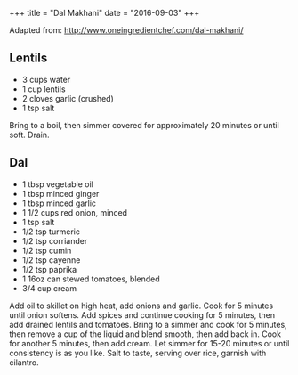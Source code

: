 +++
title = "Dal Makhani"
date = "2016-09-03"
+++

Adapted from: http://www.oneingredientchef.com/dal-makhani/

## Lentils
- 3 cups water
- 1 cup lentils
- 2 cloves garlic (crushed)
- 1 tsp salt

Bring to a boil, then simmer covered for approximately 20 minutes or until soft. Drain.

## Dal
- 1 tbsp vegetable oil
- 1 tbsp minced ginger
- 1 tbsp minced garlic
- 1 1/2 cups red onion, minced
- 1 tsp salt
- 1/2 tsp turmeric
- 1/2 tsp corriander
- 1/2 tsp cumin
- 1/2 tsp cayenne
- 1/2 tsp paprika
- 1 16oz can stewed tomatoes, blended
- 3/4 cup cream

Add oil to skillet on high heat, add onions and garlic. Cook for 5 minutes until onion softens.
Add spices and continue cooking for 5 minutes, then add drained lentils and tomatoes.
Bring to a simmer and cook for 5 minutes, then remove a cup of the liquid and blend smooth, then add back in.
Cook for another 5 minutes, then add cream. Let simmer for 15-20 minutes or until consistency is as you like.
Salt to taste, serving over rice, garnish with cilantro.
